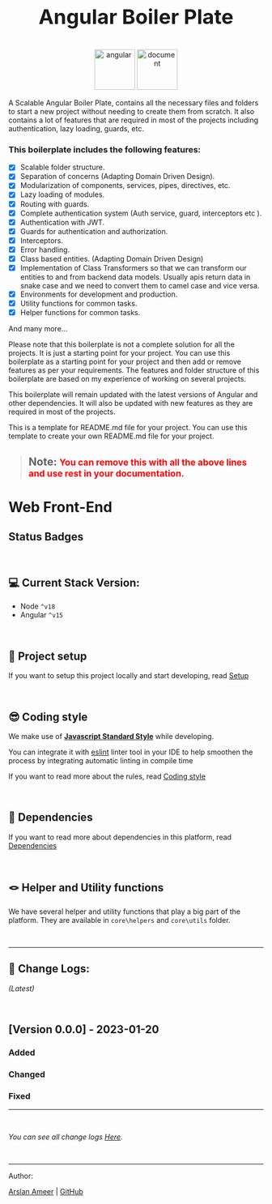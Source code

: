 # <p style="font-size:40px; font-weight: bold; text-align: center" align="center">Angular Boiler Plate</p>

<p align="center" float="left">
     <img src="https://cdn.worldvectorlogo.com/logos/angular-icon-1.svg" alt="angular" width="80">
  <img src="https://cdn-icons-png.flaticon.com/512/1408/1408941.png" alt="document" width="80">
</p>

A Scalable Angular Boiler Plate, contains all the necessary files and folders to start a new project without needing to create them from scratch. 
It also contains a lot of features that are required in most of the projects including authentication, lazy loading, guards, etc.
### This boilerplate includes the following features:


- [x] Scalable folder structure.
- [x] Separation of concerns (Adapting Domain Driven Design).
- [x] Modularization of components, services, pipes, directives, etc.
- [x] Lazy loading of modules.
- [x] Routing with guards.
- [x] Complete authentication system (Auth service, guard, interceptors etc ).
- [x] Authentication with JWT.
- [x] Guards for authentication and authorization.
- [x] Interceptors.
- [x] Error handling.
- [x] Class based entities. (Adapting Domain Driven Design)
- [x] Implementation of Class Transformers so that we can transform our entities to and from backend data models. Usually apis return data in snake case and we need to 
  convert them to camel case and vice versa.
- [x] Environments for development and production.
- [x] Utility functions for common tasks.
- [x] Helper functions for common tasks.

And many more...

Please note that this boilerplate is not a complete solution for all the projects. It is just a starting point for your project.
You can use this boilerplate as a starting point for your project and then add or remove features as per your requirements.
The features and folder structure of this boilerplate are based on my experience of working on several projects.

This boilerplate will remain updated with the latest versions of Angular and other dependencies.
It will also be updated with new features as they are required in most of the projects. 


This is a template for README.md file for your project. You can use this template to create your own README.md file for your project.

> ## **Note:** <small style="color: red"> You can remove this with all the above lines and use rest in your documentation.</small>

# Web Front-End

Status Badges
---
<p align="right"> &nbsp;</p>

## 💻 Current Stack Version:

- Node `^v18`
- Angular `^v15`

<p align="right"> &nbsp;</p>

## 🚀 Project setup

If you want to setup this project locally and start developing, read [Setup](docs/setup.md)

<p align="right"> &nbsp;</p>

## 😎 Coding style

We make use of **[Javascript Standard Style](https://standardjs.com/)** while developing.

You can integrate it with [eslint](https://eslint.org/) linter tool in your IDE to help smoothen the process by integrating automatic linting in compile time

If you want to read more about the rules, read [Coding style](docs/coding-style.md)

<p align="right"> &nbsp;</p>

## 🧳 Dependencies

If you want to read more about dependencies in this platform, read [Dependencies](docs/dependencies.md)

<p align="right"> &nbsp;</p>

## 🪢 Helper and Utility functions

We have several helper and utility functions that play a big part of the platform. They are available in `core\helpers` and `core\utils` folder.

<p align="right"> &nbsp;</p>

---

## 📜 Change Logs:
_(Latest)_
<p align="right"> &nbsp;</p>

## [Version 0.0.0] - 2023-01-20

### Added


### Changed


### Fixed


---

<p align="right"> &nbsp;</p>

_You can see all change logs [Here](/CHANGELOG.md)._

<p align="right"> &nbsp;</p>

----------------------------
Author:

[Arslan Ameer](www.arslanameer.com) | [GitHub](https://github.com/ArslanAmeer)
